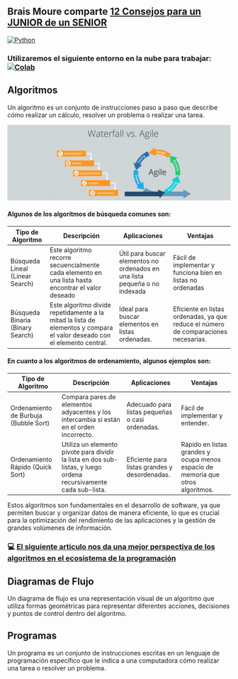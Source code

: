 ## Brais Moure comparte [12 Consejos para un JUNIOR de un SENIOR](https://www.youtube.com/watch?v=SavaU66KxQY)

[![Python](https://img.shields.io/badge/Python-3.11+-yellow?style=for-the-badge&logo=python&logoColor=white&labelColor=101010)](https://python.org)

### Utilizaremos el siguiente entorno en la nube para trabajar:   [![Colab](https://colab.research.google.com/assets/colab-badge.svg)](https://colab.research.google.com/github/roboflow-ai/notebooks/blob/main/notebooks/train-rtmdet-object-detection-on-custom-data.ipynb)

## Algoritmos
Un algoritmo es un conjunto de instrucciones paso a paso que describe cómo realizar un cálculo, resolver un problema o realizar una tarea.

![](./agil.jpg)

#### Algunos de los algoritmos de búsqueda comunes son:

| Tipo de Algoritmo | Descripción| Aplicaciones | Ventajas |
|------|------|------|------|
| Búsqueda Lineal (Linear Search) | Este algoritmo recorre secuencialmente cada elemento en una lista hasta encontrar el valor deseado | Útil para buscar elementos no ordenados en una lista pequeña o no indexada |Fácil de implementar y funciona bien en listas no ordenadas |
|Búsqueda Binaria (Binary Search)| Este algoritmo divide repetidamente a la mitad la lista de elementos y compara el valor deseado con el elemento central.| Ideal para buscar elementos en listas ordenadas.| Eficiente en listas ordenadas, ya que reduce el número de comparaciones necesarias.|


#### En cuanto a los algoritmos de ordenamiento, algunos ejemplos son:

| Tipo de Algoritmo | Descripción| Aplicaciones | Ventajas |
|------|------|------|------|
| Ordenamiento de Burbuja (Bubble Sort)| Compara pares de elementos adyacentes y los intercambia si están en el orden incorrecto. | Adecuado para listas pequeñas o casi ordenadas.| Fácil de implementar y entender.|
|Ordenamiento Rápido (Quick Sort)| Utiliza un elemento pivote para dividir la lista en dos sub-listas, y luego ordena recursivamente cada sub-lista. | Eficiente para listas grandes y desordenadas.| Rápido en listas grandes y ocupa menos espacio de memoria que otros algoritmos.|


Estos algoritmos son fundamentales en el desarrollo de software, ya que permiten buscar y organizar datos de manera eficiente, lo que es crucial para la optimización del rendimiento de las aplicaciones y la gestión de grandes volúmenes de información.

### 💻 [El siguiente articulo nos da una mejor perspectiva de los algoritmos en el ecosistema de la programación](https://github.com/LeonRamos5366/SmartTeach/blob/main/Programaci%C3%B3n/MProgramacion.pdf)

## Diagramas de Flujo
Un diagrama de flujo es una representación visual de un algoritmo que utiliza formas geométricas para representar diferentes acciones, decisiones y puntos de control dentro del algoritmo. 


## Programas
Un programa es un conjunto de instrucciones escritas en un lenguaje de programación específico que le indica a una computadora cómo realizar una tarea o resolver un problema. 


